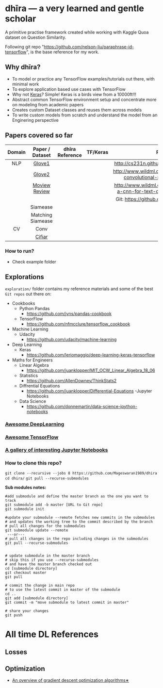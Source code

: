 # dhīra — a very learned and gentle scholar

A primitive practise framework created while working with Kaggle Quoa dataset on Question Similarity.

Following git repo "https://github.com/nelson-liu/paraphrase-id-tensorflow", is the base reference for my work.


## Why dhīra?
- To model or practice any TensorFlow examples/tutorials out there, with minimal work
- To explore application based use cases with TensorFlow
- Why not [Keras](https://github.com/fchollet/keras/)? Simple! Keras is a birds view from a 10000ft!!!
- Abstract common TensorFlow environment setup and concentrate more on modeling from academic papers
- Creates custom Dataset classes and reuses them across models
- To write custom models from scratch and understand the model from an Enginering perspective

## Papers covered so far

|Domain   |Paper / Dataset                                  |dhīra Reference|TF/Keras     | References |
|:-------:|:------------------------------:                 |:-------------:|:-----------:| :--------: |  
| NLP     |[Glove1](https://arxiv.org/abs/1408.5882)        |               |             | http://cs231n.github.io/convolutional-networks/ |
|         |[Glove2](https://arxiv.org/abs/1510.03820)       |               |             | http://www.wildml.com/2015/11/understanding-convolutional-neural-networks-for-nlp |
|         |[Moview Review](http://www.cs.cornell.edu/people/pabo/movie-review-data/)||    | http://www.wildml.com/2015/12/implementing-a-cnn-for-text-classification-in-tensorflow/ |
|         |                                                 |               |             | Git: https://github.com/yoonkim/CNN_sentence |      
|         |Siamease                                         |               |             |             |
|         |Matching Siamease                                ||||
| CV      |Conv
|         |[Cifiar](https://www.cs.toronto.edu/~kriz/cifar.html)|           |              ||
               
    
### How to run?
- Check example folder

## Explorations

`exploration/` folder contains my reference materials and some of the best `Git repos` out there on:
- Cookbooks
    - Python Pandas
        - https://github.com/jvns/pandas-cookbook
    - TensorFlow
        - https://github.com/nfmcclure/tensorflow_cookbook
- Machine Learning
    - Udacity
        - https://github.com/udacity/machine-learning
- Deep Learning
    - Keras
        - https://github.com/leriomaggio/deep-learning-keras-tensorflow
- Maths for Engineers 
    - Linear Algebra
        - https://github.com/juanklopper/MIT_OCW_Linear_Algebra_18_06
    - Statistics
        - https://github.com/AllenDowney/ThinkStats2
    - Diffrential Equations
        - https://github.com/juanklopper/Differential-Equations
-Jupyter Notebooks
    - Data Science 
        - https://github.com/donnemartin/data-science-ipython-notebooks

### [Awesome DeepLearning](https://github.com/ChristosChristofidis/awesome-deep-learning)
### [Awesome TensorFlow](https://github.com/jtoy/awesome-tensorflow)
### [A gallery of interesting Jupyter Notebooks](https://github.com/jupyter/jupyter/wiki/A-gallery-of-interesting-Jupyter-Notebooks)  

### How to clone this repo?
`git clone --recursive --jobs 8 https://github.com/Mageswaran1989/dhira`
`cd dhira/`
`git pull --recurse-submodules`

**Sub modules notes:**

```commandline
#add submodule and define the master branch as the one you want to track  
git submodule add -b master [URL to Git repo]     
git submodule init

#update your submodule --remote fetches new commits in the submodules 
# and updates the working tree to the commit described by the branch  
# pull all changes for the submodules
git submodule update --remote
 ---or---
# pull all changes in the repo including changes in the submodules
git pull --recurse-submodules


# update submodule in the master branch
# skip this if you use --recurse-submodules
# and have the master branch checked out
cd [submodule directory]
git checkout master
git pull

# commit the change in main repo
# to use the latest commit in master of the submodule
cd ..
git add [submodule directory]
git commit -m "move submodule to latest commit in master"

# share your changes
git push
``` 


# All time DL References
## Losses
## Optimization
- [An overview of gradient descent optimization
algorithms∗](https://arxiv.org/pdf/1609.04747v1.pdf)